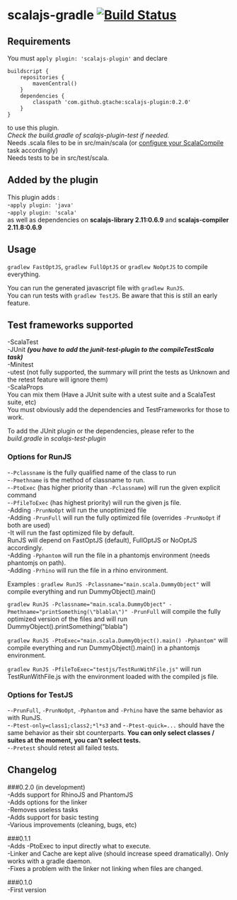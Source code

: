 # scalajs-gradle [![Build Status](https://travis-ci.org/gtache/scalajs-gradle.svg?branch=master)](https://travis-ci.org/gtache/scalajs-gradle)

## Requirements
You must `apply plugin: 'scalajs-plugin'` and declare 
```
buildscript {
    repositories {
        mavenCentral()
    }
    dependencies {
        classpath 'com.github.gtache:scalajs-plugin:0.2.0'
    }
}
```
to use this plugin.    
*Check the build.gradle of scalajs-plugin-test if needed.*    
Needs .scala files to be in src/main/scala (or [configure your ScalaCompile](https://docs.gradle.org/current/userguide/scala_plugin.html) task accordingly)    
Needs tests to be in src/test/scala.

## Added by the plugin
This plugin adds :   
-`apply plugin: 'java'`   
-`apply plugin: 'scala'`   
as well as dependencies on **scalajs-library 2.11:0.6.9** and **scalajs-compiler 2.11.8:0.6.9**

## Usage
`gradlew FastOptJS`, `gradlew FullOptJS` or `gradlew NoOptJS` to compile everything.

You can run the generated javascript file with `gradlew RunJS`.    
You can run tests with `gradlew TestJS`. Be aware that this is still an early feature.

## Test frameworks supported     
-ScalaTest    
-JUnit ***(you have to add the junit-test-plugin to the compileTestScala task)***    
-Minitest    
-utest (not fully supported, the summary will print the tests as Unknown and the retest feature will ignore them)   
-ScalaProps    
You can mix them (Have a JUnit suite with a utest suite and a ScalaTest suite, etc)    
You must obviously add the dependencies and TestFrameworks for those to work.    

To add the JUnit plugin or the dependencies, please refer to the *build.gradle* in *scalajs-test-plugin*

### Options for RunJS
-`-Pclassname` is the fully qualified name of the class to run    
-`-Pmethname` is the method of classname to run.    
-`-PtoExec` (has higher priority than `-Pclassname`) will run the given explicit command    
-`-PfileToExec` (has highest priority) will run the given js file.    
-Adding `-PrunNoOpt` will run the unoptimized file   
-Adding `-PrunFull` will run the fully optimized file (overrides `-PrunNoOpt` if both are used)   
-It will run the fast optimized file by default.  
RunJS will depend on FastOptJS (default), FullOptJS or NoOptJS accordingly.    
-Adding `-Pphantom` will run the file in a phantomjs environment (needs phantomjs on path).    
-Adding `-Prhino` will run the file in a rhino environment.    

Examples : `gradlew RunJS -Pclassname="main.scala.DummyObject"` will compile everything and run DummyObject().main()

`gradlew RunJS -Pclassname="main.scala.DummyObject" -Pmethname="printSomething(\"blabla\")" -PrunFull` will compile the fully optimized version of the files and will run DummyObject().printSomething("blabla")

`gradlew RunJS -PtoExec="main.scala.DummyObject().main() -Pphantom"` will compile everything and run DummyObject().main() in a phantomjs environment.

`gradlew RunJS -PfileToExec="testjs/TestRunWithFile.js"` will run TestRunWithFile.js with the environment loaded with the compiled js file.

### Options for TestJS
-`-PrunFull`, `-PrunNoOpt`, `-Pphantom` and `-Prhino` have the same behavior as with RunJS.    
-`-Ptest-only=class1;class2;*l*s3` and -`-Ptest-quick=...` should have the same behavior as their sbt counterparts. **You can only select classes / suites at the moment, you can't select tests.**  
-`-Pretest` should retest all failed tests.


## Changelog    
###0.2.0 (in development)   
-Adds support for RhinoJS and PhantomJS    
-Adds options for the linker    
-Removes useless tasks    
-Adds support for basic testing    
-Various improvements (cleaning, bugs, etc)    

###0.1.1    
-Adds -PtoExec to input directly what to execute.   
-Linker and Cache are kept alive (should increase speed dramatically). Only works with a gradle daemon.   
-Fixes a problem with the linker not linking when files are changed.

###0.1.0    
-First version
